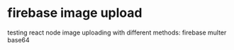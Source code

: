# firebase image upload
testing react node image uploading with different methods:
firebase
multer
base64


